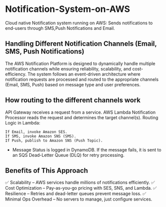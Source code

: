 # Notification-System-on-AWS
Cloud native Notification system running on AWS: Sends notifications to end-users through SMS,Push Notifications and Email.


## Handling Different Notification Channels (Email, SMS, Push Notifications)
The AWS Notification Platform is designed to dynamically handle multiple notification channels while ensuring reliability, scalability, and cost-efficiency. The system follows an event-driven architecture where notification requests are processed and routed to the appropriate channels (Email, SMS, Push) based on message type and user preferences.

## How routing to the different channels work
API Gateway receives a request from a service.
AWS Lambda Notification Processor reads the request and determines the target channel(s).
Routing Logic in Lambda:

    If Email, invoke Amazon SES.
    If SMS, invoke Amazon SNS (SMS).
    If Push, publish to Amazon SNS (Push Topic).

* Message Status is logged in DynamoDB. If the message fails, it is sent to an SQS Dead-Letter Queue (DLQ) for retry processing.

## Benefits of This Approach

✅ Scalability – AWS services handle millions of notifications efficiently.
✅ Cost Optimization – Pay-as-you-go pricing with SES, SNS, and Lambda.
✅ Resilience – Retries and dead-letter queues prevent message loss.
✅ Minimal Ops Overhead – No servers to manage, just configure services.